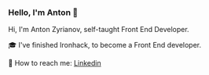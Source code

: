 ### Hello, I'm Anton 👋

Hi, I'm Anton Zyrianov, self-taught Front End Developer.

🎓 I've finished Ironhack, to become a Front End developer.

💬 How to reach me: [Linkedin](https://www.linkedin.com/in/anton-zyrianov/)



